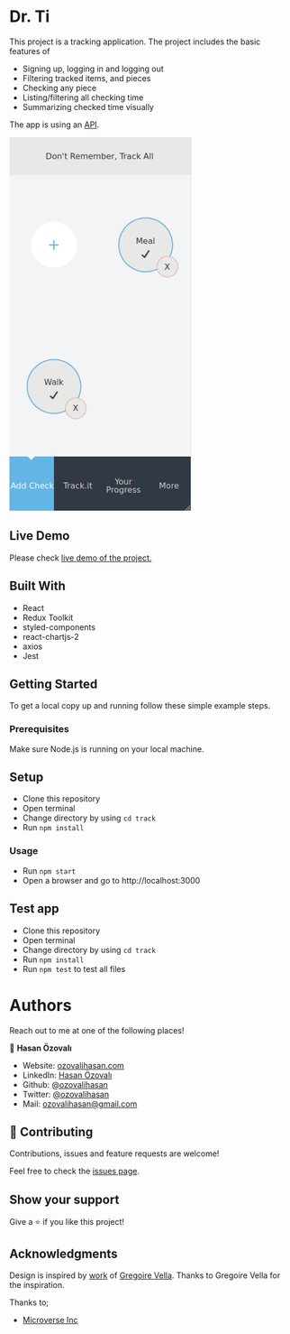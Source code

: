 # Dr. Ti

This project is a tracking application. The project includes the basic features of

- Signing up, logging in and logging out
- Filtering tracked items, and pieces
- Checking any piece
- Listing/filtering all checking time
- Summarizing checked time visually

The app is using an [API](https://github.com/ozovalihasan/track-api).

![screenshot](./public/dr-ti.gif)

## Live Demo
Please check [live demo of the project.](https://dr-ti.ozovalihasan.com/)

## Built With

- React
- Redux Toolkit
- styled-components
- react-chartjs-2
- axios
- Jest


## Getting Started

To get a local copy up and running follow these simple example steps.

### Prerequisites

Make sure Node.js is running on your local machine.


## Setup

- Clone this repository
- Open terminal
- Change directory by using `cd track`
- Run `npm install`


### Usage

- Run `npm start`
- Open a browser and go to http://localhost:3000

## Test app

- Clone this repository
- Open terminal
- Change directory by using `cd track`
- Run `npm install`
- Run `npm test` to test all files

# Authors

Reach out to me at one of the following places!

👤 **Hasan Özovalı**

- Website: [ozovalihasan.com](https://www.ozovalihasan.com/)
- LinkedIn: [Hasan Özovalı](https://www.linkedin.com/in/hasan-ozovali/)
- Github: [@ozovalihasan](https://github.com/ozovalihasan)
- Twitter: [@ozovalihasan](https://twitter.com/ozovalihasan)
- Mail: [ozovalihasan@gmail.com](mailto:ozovalihasan@gmail.com)


## 🤝 Contributing

Contributions, issues and feature requests are welcome!

Feel free to check the [issues page](https://github.com/ozovalihasan/track/issues).

## Show your support

Give a ⭐️ if you like this project!

## Acknowledgments

Design is inspired by [work](https://www.behance.net/gallery/13271423/Bodytrackit-An-iOs-app-Branding-UX-and-UI) of [Gregoire Vella](https://www.behance.net/gregoirevella). Thanks to Gregoire Vella for the inspiration.

Thanks to;

- [Microverse Inc](https://www.microverse.org/)
 


